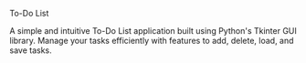 To-Do List


A simple and intuitive To-Do List application built using Python's Tkinter GUI library.
Manage your tasks efficiently with features to add, delete, load, and save tasks.
